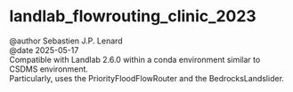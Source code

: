 # landlab_flowrouting_clinic_2023
@author Sebastien J.P. Lenard
<br/>
@date 2025-05-17
<br/>
Compatible with Landlab 2.6.0 within a conda environment similar to CSDMS environment.
<br/>
Particularly, uses the PriorityFloodFlowRouter and the BedrocksLandslider.
<br/>
